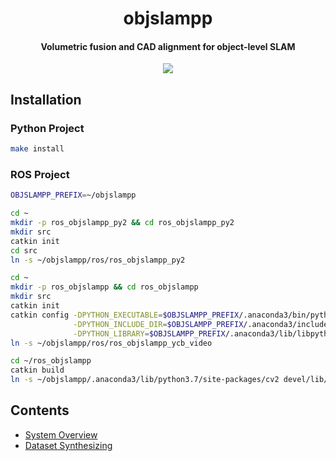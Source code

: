 <h1 align="center">
  objslampp
</h1>

<h4 align="center">
  Volumetric fusion and CAD alignment for object-level SLAM
</h4>

<div align="center">
  <a href="https://travis-ci.com/wkentaro/objslampp">
    <img src="https://travis-ci.com/wkentaro/objslampp.svg?token=zM5rExyvuRoJThsnqHAF&branch=master">
  </a>
</div>


## Installation

### Python Project

```bash
make install
```


### ROS Project

```bash
OBJSLAMPP_PREFIX=~/objslampp

cd ~
mkdir -p ros_objslampp_py2 && cd ros_objslampp_py2
mkdir src
catkin init
cd src
ln -s ~/objslampp/ros/ros_objslampp_py2

cd ~
mkdir -p ros_objslampp && cd ros_objslampp
mkdir src
catkin init
catkin config -DPYTHON_EXECUTABLE=$OBJSLAMPP_PREFIX/.anaconda3/bin/python \
              -DPYTHON_INCLUDE_DIR=$OBJSLAMPP_PREFIX/.anaconda3/include/python3.7m \
              -DPYTHON_LIBRARY=$OBJSLAMPP_PREFIX/.anaconda3/lib/libpython3.7m.so
ln -s ~/objslampp/ros/ros_objslampp_ycb_video

cd ~/ros_objslampp
catkin build
ln -s ~/objslampp/.anaconda3/lib/python3.7/site-packages/cv2 devel/lib/python3/dist-packages/cv2
```


## Contents

- [System Overview](https://drive.google.com/open?id=1EnOtEawvWUcihlsnSrIbNeB5oE-UJGDv)
- [Dataset Synthesizing](https://github.com/wkentaro/scenenetrgb-d/tree/master/python/examples#object-level-slam-full-recon-and-physical-sim-for-navi-and-manip-in-heavy-clutter)
